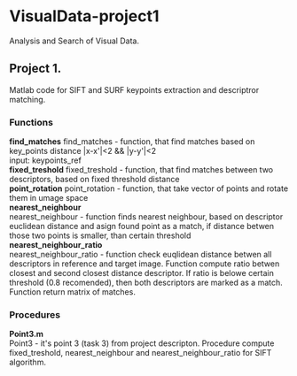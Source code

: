# VisualData-project1
Analysis and Search of Visual Data.
## Project 1. 

Matlab code for SIFT and SURF keypoints extraction and descriptror matching.

### Functions
**find_matches**
find_matches - function, that find matches based on key_points distance |x-x'|<2 && |y-y'|<2   
input: keypoints_ref  
**fixed_treshold**
fixed_treshold - function, that find matches between two descriptors, based on fixed threshold distance  
**point_rotation**
point_rotation - function, that take vector of points and rotate them in umage space  
**nearest_neighbour**  
nearest_neighbour - function finds nearest neighbour, based on descriptor euclidean distance and asign found point as a match, if distance betwen those two points is smaller, than certain threshold  
**nearest_neighbour_ratio**  
nearest_neighbour_ratio - function check euqlidean distance betwen all descriptors in reference and target image. Function compute ratio betwen closest and second closest distance descriptor. If ratio is belowe certain threshold (0.8 recomended), then both descriptors are marked as a match. Function return matrix of matches.
  
  
### Procedures
**Point3.m**  
Point3 - it's point 3 (task 3) from project descripton. Procedure compute fixed_treshold, nearest_neighbour and nearest_neighbour_ratio for SIFT algorithm.
